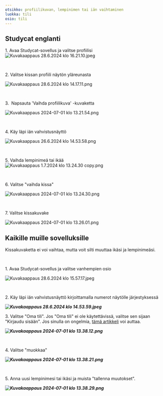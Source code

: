 ```yaml
---
otsikko: profiilikuvan, lempinimen tai iän vaihtaminen
luokka: tili
osio: tili
---
```

## Studycat englanti


1\. Avaa Studycat-sovellus ja valitse profiilisi![Kuvakaappaus 28.6.2024 klo 16.21.10.jpeg](https://help.Studycat.com/hc/article_attachments/34473186682009)


 


2\. Valitse kissan profiili näytön yläreunasta


![Kuvakaappaus 28.6.2024 klo 14.17.11.png](https://help.Studycat.com/hc/article_attachments/34473186684953)


 


3\.  Napsauta 'Vaihda profiilikuva' -kuvaketta


![Kuvakaappaus 2024-07-01 klo 13.21.54.png](https://help.Studycat.com/hc/article_attachments/34473186707865)


 


4\. Käy läpi iän vahvistusnäyttö 


![Kuvakaappaus 26.6.2024 klo 14.53.58.png](https://help.Studycat.com/hc/article_attachments/34473186715801)


 


5\. Vaihda lempinimeä tai ikää![Kuvakaappaus 1.7.2024 klo 13.24.30 copy.png](https://help.Studycat.com/hc/article_attachments/34473186721561)


 


6\. Valitse "vaihda kissa"


![Kuvakaappaus 2024-07-01 klo 13.24.30.png](https://help.Studycat.com/hc/article_attachments/34473186726041)


 


7\. Valitse kissakuvake


![Kuvakaappaus 2024-07-01 klo 13.26.01.png](https://help.Studycat.com/hc/article_attachments/34473149798937)


## 


## Kaikille muille sovelluksille


Kissakuvaketta ei voi vaihtaa, mutta voit silti muuttaa ikäsi ja lempinimeäsi.


 


1\. Avaa Studycat-sovellus ja valitse vanhempien osio


![Kuvakaappaus 28.6.2024 klo 15.57.17.jpeg](https://help.Studycat.com/hc/article_attachments/34473149804697)


 


2\. Käy läpi iän vahvistusnäyttö kirjoittamalla numerot näytölle järjestyksessä


***![Kuvakaappaus 28.6.2024 klo 14.53.59.jpeg](https://help.Studycat.com/hc/article_attachments/34473149807641)***


3\. Valitse "Oma tili". Jos "Oma tili" ei ole käytettävissä, valitse sen sijaan "Kirjaudu sisään". Jos sinulla on ongelmia, [tämä artikkeli](https://help.Studycat.com/hc/en-us/articles/360051281554-Access-your-free-trial-or-subscription) voi auttaa.


***![Kuvakaappaus 2024-07-01 klo 13.38.12.png](https://help.Studycat.com/hc/article_attachments/34473149811993)***


 


4\. Valitse "muokkaa"


***![Kuvakaappaus 2024-07-01 klo 13.38.21.png](https://help.Studycat.com/hc/article_attachments/34473186746521)***


 


5\. Anna uusi lempinimesi tai ikäsi ja muista "tallenna muutokset".


***![Kuvakaappaus 2024-07-01 klo 13.38.29.png](https://help.Studycat.com/hc/article_attachments/34473149816729)***